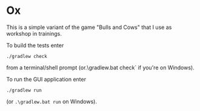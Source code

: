 # Ox

This is a simple variant of the game "Bulls and Cows" that I use as workshop in trainings.

To build the tests enter

```
./gradlew check
```

from a terminal/shell prompt (or.\gradlew.bat check` if you're on Windows).

To run the GUI application enter

```
./gradlew run
```

(or `.\gradlew.bat run` on Windows).
